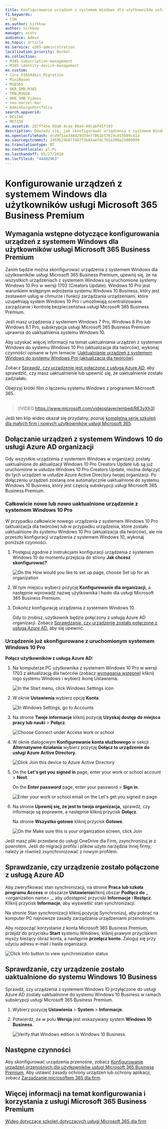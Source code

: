```yaml
---
title: Konfigurowanie urządzeń z systemem Windows dla użytkowników usługi Microsoft 365 Business Premium
f1.keywords:
- CSH
ms.author: sirkkuw
author: Sirkkuw
manager: scotv
audience: Admin
ms.topic: article
ms.service: o365-administration
localization_priority: Normal
ms.collection:
- M365-subscription-management
- M365-identity-device-management
ms.custom:
- Core_O365Admin_Migration
- MiniMaven
- MSB365
- OKR_SMB_M365
- TRN_M365B
- OKR_SMB_Videos
- seo-marvel-mar
- AdminSurgePortfolio
search.appverid:
- BCS160
- MET150
ms.assetid: 2d7ff45e-0da0-4caa-89a9-48cabf41f193
description: Dowiedz się, jak skonfigurować urządzenia z systemem Windows 10 Pro dla użytkowników usługi Microsoft 365 Business Premium, umożliwiając scentralizowane zarządzanie i kontrolę zabezpieczeń.
ms.openlocfilehash: ecd9f5aa348d29d34e77061657619c015b09c41a
ms.sourcegitcommit: 2d59b24b877487f3b84aefdc7b1e200a21009999
ms.translationtype: MT
ms.contentlocale: pl-PL
ms.lasthandoff: 05/27/2020
ms.locfileid: "44402963"
---
```

# <a name="set-up-windows-devices-for-microsoft-365-business-premium-users"></a>Konfigurowanie urządzeń z systemem Windows dla użytkowników usługi Microsoft 365 Business Premium

## <a name="prerequisites-for-setting-up-windows-devices-for-microsoft-365-business-premium-users"></a>Wymagania wstępne dotyczące konfigurowania urządzeń z systemem Windows dla użytkowników usługi Microsoft 365 Business Premium

Zanim będzie można skonfigurować urządzenia z systemem Windows dla użytkowników usługi Microsoft 365 Business Premium, upewnij się, że na wszystkich urządzeniach z systemem Windows są uruchomione systemy Windows 10 Pro w wersji 1703 (Creators Update). Windows 10 Pro jest warunkiem wstępnym wdrożenia systemu Windows 10 Business, który jest zestawem usług w chmurze i funkcji zarządzania urządzeniami, które uzupełniają system Windows 10 Pro i umożliwiają scentralizowane zarządzanie i kontrolę bezpieczeństwa usługi Microsoft 365 Business Premium.
  
Jeśli masz urządzenia z systemem Windows 7 Pro, Windows 8 Pro lub Windows 8.1 Pro, subskrypcja usługi Microsoft 365 Business Premium uprawnia do uaktualnienia systemu Windows 10.
  
Aby uzyskać więcej informacji na temat uaktualniania urządzeń z systemem Windows do systemu Windows 10 Pro (aktualizacja dla twórców), wykonaj czynności opisane w tym temacie: [Uaktualnianie urządzeń z systemem Windows do systemu Windows Pro (aktualizacja dla twórców)](upgrade-to-windows-pro-creators-update.md).
  
Zobacz [Sprawdź, czy urządzenie jest połączone z usługą Azure AD,](#verify-the-device-is-connected-to-azure-ad) aby sprawdzić, czy masz uaktualnienie lub upewnić się, że uaktualnienie zostało zadziałało.

Obejrzyj krótki film o łączeniu systemu Windows z programem Microsoft 365.<br><br>

> [!VIDEO https://www.microsoft.com/videoplayer/embed/RE3yXh3] 

Jeśli ten klip wideo okazał się przydatny, poznaj [kompletną serię szkoleń dla małych firm i nowych użytkowników usługi Microsoft 365](https://support.office.com/article/6ab4bbcd-79cf-4000-a0bd-d42ce4d12816).
  
## <a name="join-windows-10-devices-to-your-organizations-azure-ad"></a>Dołączanie urządzeń z systemem Windows 10 do usługi Azure AD organizacji

Gdy wszystkie urządzenia z systemem Windows w organizacji zostały uaktualnione do aktualizacji Windows 10 Pro Creators Update lub są już uruchomione w usłudze Windows 10 Pro Creators Update, można dołączyć do tych urządzeń w usłudze Azure Active Directory twojej organizacji. Po dołączeniu urządzeń zostaną one automatycznie uaktualnione do systemu Windows 10 Business, który jest częścią subskrypcji usługi Microsoft 365 Business Premium.
  
### <a name="for-a-brand-new-or-newly-upgraded-windows-10-pro-device"></a>Całkowicie nowe lub nowo uaktualnione urządzenie z systemem Windows 10 Pro

W przypadku całkowicie nowego urządzenia z systemem Windows 10 Pro (aktualizacja dla twórców) lub w przypadku urządzenia, które zostało uaktualnione do systemu Windows 10 Pro (aktualizacja dla twórców), ale nie przeszło konfiguracji urządzenia z systemem Windows 10, wykonaj poniższe czynności.
  
1. Postępuj zgodnie z instrukcjami konfiguracji urządzenia z systemem Windows 10 do momentu przejścia do strony **Jak chcesz skonfigurować?**. 
    
    ![On the How would you like to set up page, choose Set up for an organization](../media/1b0b2dba-00bb-4a99-a729-441479220cb7.png)
  
2. W tym miejscu wybierz pozycję **Konfigurowanie dla organizacji,** a następnie wprowadź nazwę użytkownika i hasło dla usługi Microsoft 365 Business Premium. 
    
3. Dokończ konfigurację urządzenia z systemem Windows 10.
    
   Gdy to zrobisz, użytkownik będzie połączony z usługą Azure AD organizacji. Zobacz [Sprawdzanie, czy urządzenie zostało połączone z usługą Azure AD](#verify-the-device-is-connected-to-azure-ad), aby się upewnić. 
  
### <a name="for-a-device-already-set-up-and-running-windows-10-pro"></a>Urządzenie już skonfigurowane z uruchomionym systemem Windows 10 Pro

 **Połącz użytkowników z usługą Azure AD:**
  
1. Na komputerze PC użytkownika z systemem Windows 10 Pro w wersji 1703 z aktualizacją dla twórców (zobacz [wymagania wstępne](pre-requisites-for-data-protection.md)) kliknij logo systemu Windows i wybierz ikonę Ustawienia.
  
   ![In the Start menu, click Windows Settings icon](../media/74e1ce9a-1554-4761-beb9-330b176e9b9d.png)
  
2. W oknie **Ustawienia** wybierz opcję **Konta**.
  
   ![In Windows Settings, go to Accounts](../media/472fd688-d111-4788-9fbb-56a00fbdc24d.png)
  
3. Na stronie **Twoje informacje** kliknij pozycję **Uzyskaj dostęp do miejsca pracy lub nauki** \> **Połącz**.
  
   ![Choose Connect under Access work or school](../media/af3a4e3f-f9b9-4969-b3e2-4ef99308090c.png)
  
4. W oknie dialogowym **Konfigurowanie konta służbowego** w sekcji **Alternatywne działania** wybierz pozycję **Dołącz to urządzenie do usługi Azure Active Directory**.
  
   ![Click Join this device to Azure Active Directory](../media/fb709a1b-05a9-4750-9cb9-e097f4412cba.png)
  
5. On the **Let's get you signed in** page, enter your work or school account \> **Next**.
  
   On the **Enter password** page, enter your password \> **Sign in**.
  
   ![Enter your work or school email on the Let's get you signed in page](../media/f70eb148-b1d2-4ba3-be38-7317eaf0321a.png)
  
6. Na stronie **Upewnij się, że jest to twoja organizacja,** sprawdź, czy informacje są poprawne, a następnie kliknij przycisk **Dołącz**.
  
   Na stronie **Wszystko gotowe** kliknij przycisk **Gotowe**.
  
   ![On the Make sure this is your organization screen, click Join](../media/c749c0a2-5191-4347-a451-c062682aa1fb.png)
  
Jeśli masz pliki przesłane do usługi OneDrive dla Firm, zsynchronizuj je z powrotem. Jeśli do migracji profilu i plików użyto narzędzia innej firmy, należy je również zsynchronizować z nowym profilem.
  
## <a name="verify-the-device-is-connected-to-azure-ad"></a>Sprawdzanie, czy urządzenie zostało połączone z usługą Azure AD

Aby zweryfikować stan synchronizacji, na stronie **Praca lub szkoła programu Access** w obszarze **Ustawienia**kliknij obszar **Podłącz do** _ \<organization name\> _, aby udostępnić przyciski **Informacje** i **Rozłącz**. Kliknij przycisk **Informacje**, aby wyświetlić stan synchronizacji. 
  
Na stronie Stan synchronizacji kliknij pozycję Synchronizuj, aby pobrać na komputer PC najnowsze zasady zarządzania urządzeniami przenośnymi.
  
Aby rozpocząć korzystanie z konta Microsoft 365 Business Premium, przejdź do przycisku **Start** systemu Windows, kliknij prawym przyciskiem myszy bieżący obraz konta, a następnie **przełącz konto**. Zaloguj się przy użyciu adresu e-mail i hasła organizacji.
  
![Click Info button to view synchronization status](../media/818f7043-adbf-402a-844a-59d50034911d.png)
  
## <a name="verify-the-device-is-upgraded-to-windows-10-business"></a>Sprawdzanie, czy urządzenie zostało uaktualnione do systemu Windows 10 Business

Sprawdź, czy urządzenia z systemem Windows 10 przyłączone do usługi Azure AD zostały uaktualnione do systemu Windows 10 Business w ramach subskrypcji usługi Microsoft 365 Business Premium.
  
1. Wybierz pozycję **Ustawienia** \> **System** \> **Informacje**.
    
2. Potwierdź, że w polu **Wersja** jest wskazywany system **Windows 10 Business**.
    
    ![Verify that Windows edition is Windows 10 Business.](../media/ff660fc8-d3ba-431b-89a5-f5abded96c4d.png)
  
## <a name="next-steps"></a>Następne czynności

Aby skonfigurować urządzenia przenośne, zobacz [Konfigurowanie urządzeń przenośnych dla użytkowników usługi Microsoft 365 Business Premium](set-up-mobile-devices.md), Aby ustawić zasady ochrony urządzeń lub ochrony aplikacji, zobacz [Zarządzanie microsoftem 365 dla firm](manage.md).
  
## <a name="for-more-on-setting-up-and-using-microsoft-365-business-premium"></a>Więcej informacji na temat konfigurowania i korzystania z usługi Microsoft 365 Business Premium

[Wideo dotyczące szkoleń dotyczących usługi Microsoft 365 dla firm](https://support.office.com/article/6ab4bbcd-79cf-4000-a0bd-d42ce4d12816)
